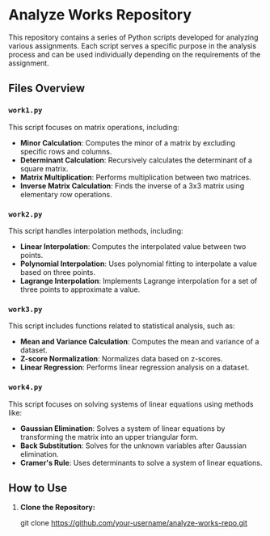 # Analyze Works Repository

This repository contains a series of Python scripts developed for analyzing various assignments. Each script serves a specific purpose in the analysis process and can be used individually depending on the requirements of the assignment.

## Files Overview

### `work1.py`
This script focuses on matrix operations, including:
- **Minor Calculation**: Computes the minor of a matrix by excluding specific rows and columns.
- **Determinant Calculation**: Recursively calculates the determinant of a square matrix.
- **Matrix Multiplication**: Performs multiplication between two matrices.
- **Inverse Matrix Calculation**: Finds the inverse of a 3x3 matrix using elementary row operations.

### `work2.py`
This script handles interpolation methods, including:
- **Linear Interpolation**: Computes the interpolated value between two points.
- **Polynomial Interpolation**: Uses polynomial fitting to interpolate a value based on three points.
- **Lagrange Interpolation**: Implements Lagrange interpolation for a set of three points to approximate a value.

### `work3.py`
This script includes functions related to statistical analysis, such as:
- **Mean and Variance Calculation**: Computes the mean and variance of a dataset.
- **Z-score Normalization**: Normalizes data based on z-scores.
- **Linear Regression**: Performs linear regression analysis on a dataset.

### `work4.py`
This script focuses on solving systems of linear equations using methods like:
- **Gaussian Elimination**: Solves a system of linear equations by transforming the matrix into an upper triangular form.
- **Back Substitution**: Solves for the unknown variables after Gaussian elimination.
- **Cramer's Rule**: Uses determinants to solve a system of linear equations.

## How to Use

1. **Clone the Repository:**

   git clone https://github.com/your-username/analyze-works-repo.git
